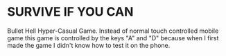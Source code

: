 # SURVIVE IF YOU CAN
 
Bullet Hell Hyper-Casual Game. Instead of normal touch controlled mobile game this game is controlled by the keys "A" and "D" because when I first made the game I didn't know how to test it on the phone.
